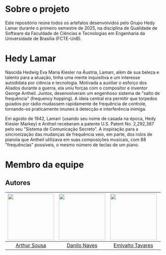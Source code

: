 # Sobre o projeto

Este repositório reúne todos os artefatos desenvolvidos pelo Grupo Hedy Lamar durante o primeiro semestre de 2025, na disciplina de Qualidade de Software da Faculdade de Ciências e Tecnologias em Engenharia da Universidade de Brasília (FCTE-UnB).

# Hedy Lamar

Nascida Hedwig Eva Maria Kiesler na Áustria, Lamarr, além de sua beleza e talento para a atuação, tinha uma mente inquisitiva e um interesse autodidata por ciência e tecnologia. Motivada a auxiliar o esforço dos Aliados durante a guerra, ela uniu forças com o compositor e inventor George Antheil. Juntos, desenvolveram um engenhoso sistema de "salto de frequência" (frequency hopping). A ideia central era permitir que torpedos guiados por rádio mudassem rapidamente de frequência de controle, tornando-os praticamente imunes à detecção e interferência inimiga.

Em agosto de 1942, Lamarr (usando seu nome de casada na época, Hedy Kiesler Markey) e Antheil receberam a patente U.S. Patent No. 2,292,387 pelo seu "Sistema de Comunicação Secreto". A inspiração para a sincronização das mudanças de frequência veio, em parte, dos rolos de pianola que Antheil utilizava em suas composições musicais, com 88 "frequências" possíveis, o mesmo número de teclas de um piano.

# Membro da equipe

## Autores

| <a href="https://github.com/Tutzs"><img src="https://avatars.githubusercontent.com/u/110691207?s=400&u=0f285ace4b3188bb274e2531ead3691d7161656a&v=4" width="150"></a> | <a href="https://github.com/DaniloNavesS"><img src="https://avatars.githubusercontent.com/u/89321536?v=4" width="150"></a> | <a href="https://github.com/EmivaltoJrr"><img src="https://avatars.githubusercontent.com/u/138714054?v=4" width="150"></a> | <a href="https://github.com/iancostag"><img src="https://avatars.githubusercontent.com/u/146049457?v=4" width="150"></a> | <a href="https://github.com/JeffersonSenaa"><img src="https://avatars.githubusercontent.com/u/73854228?v=4" width="150"></a> | <a href="https://github.com/joseandre25"><img src="https://avatars.githubusercontent.com/u/98027989?v=4" width="150"></a> |
| :----------: | :----------: | :----------: | :----------: | :----------: | :----------: |
| [Arthur Sousa](https://github.com/Tutzs) | [Danilo Naves](https://github.com/DaniloNavesS) | [Emivalto Tavares](https://github.com/emivalto) | [Ian Costa](https://github.com/iancostag) | [Jefferson Sena](https://github.com/jeffersonsena) | [José André](https://github.com/joseandre25) |
